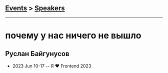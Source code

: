 ## [Events](../README.md) > [Speakers](../speakers.md)
---

# почему у нас ничего не вышло

## Руслан Байгунусов
- 2023 Jun 10-17 -- Я ❤ Frontend 2023    
